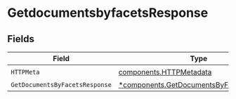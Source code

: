 # GetdocumentsbyfacetsResponse


## Fields

| Field                                                                                               | Type                                                                                                | Required                                                                                            | Description                                                                                         |
| --------------------------------------------------------------------------------------------------- | --------------------------------------------------------------------------------------------------- | --------------------------------------------------------------------------------------------------- | --------------------------------------------------------------------------------------------------- |
| `HTTPMeta`                                                                                          | [components.HTTPMetadata](../../models/components/httpmetadata.md)                                  | :heavy_check_mark:                                                                                  | N/A                                                                                                 |
| `GetDocumentsByFacetsResponse`                                                                      | [*components.GetDocumentsByFacetsResponse](../../models/components/getdocumentsbyfacetsresponse.md) | :heavy_minus_sign:                                                                                  | OK                                                                                                  |